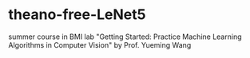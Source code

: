 # theano-free-LeNet5
summer course in BMI lab "Getting Started: Practice Machine Learning Algorithms in Computer Vision" by Prof. Yueming Wang
